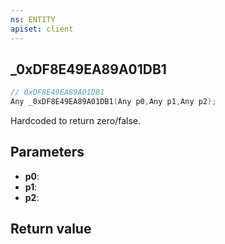 ```yaml
---
ns: ENTITY
apiset: client
---
```

## _0xDF8E49EA89A01DB1

```c
// 0xDF8E49EA89A01DB1
Any _0xDF8E49EA89A01DB1(Any p0,Any p1,Any p2);
```

Hardcoded to return zero/false.

## Parameters
* **p0**:
* **p1**:
* **p2**:

## Return value